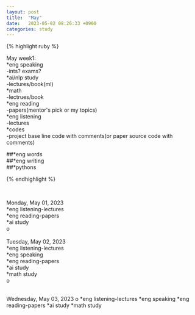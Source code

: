 ```yaml
---
layout: post
title:  "May"
date:   2023-05-02 08:26:33 +0900
categories: study
---
```








{% highlight ruby %}


May week1:  
*eng speaking   
	-ints? exams?       
*ai/nlp study  
	-lectures/book(ml)     
*math  
	-lectrues/book  
*eng reading  
	-papers(mentor's pick or my topics)   
*eng listening  
	-lectures      
*codes  
	-project base line code with comments(or paper source code with comments)  


##*eng words  
##*eng writing  
##*pythons



{% endhighlight %}  

<br/>


Monday, May 01, 2023       
*eng listening-lectures           
*eng reading-papers   
*ai study  
o  
<br/>
Tuesday, May 02, 2023       
*eng listening-lectures     
*eng speaking       
*eng reading-papers   
*ai study  
*math study  
o  


<br/>
Wednesday, May 03, 2023       
o  
*eng listening-lectures     
*eng speaking       
*eng reading-papers   
*ai study  
*math study  
<br/>
